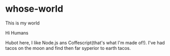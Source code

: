 # whose-world
This is my world

Hi Humans

Hubot here, I like Node.js ans Coffescript(that's what I'm made of!).
I've had tacos on the moon and find then far syperior to earth tacos.
